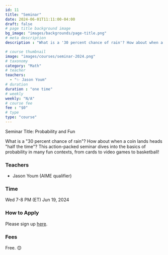 ```yaml
---
id: 11
title: "Seminar"
date: 2024-06-01T11:11:00-04:00
draft: false
# page title background image
bg_image: "images/backgrounds/page-title.png"
# meta description
description : "What is a '30 percent chance of rain'? How about when a coin lands heads 'half the time'? This action-packed seminar dives into the basics of probability in many fun contexts, from cards to video games to basketball!"

# course thumbnail
image: "images/courses/seminar-2024.png"
# taxonomy
category: "Math"
# teacher
teachers:
  - "✨ Jason Youm"
# duration
duration : "one time"
# weekly
weekly: "N/A"
# course fee
fee : "$0"
# type
type: "course"
---
```


Seminar Title: Probability and Fun


What is a "30 percent chance of rain"? How about when a coin lands heads "half the time"? This action-packed seminar dives into the basics of probability in many fun contexts, from cards to video games to basketball!

### Teachers

* Jason Youm (AIME qualifier)

### Time

Wed 7-8 PM (ET) Jun 19, 2024 

### How to Apply

Please sign up [here](https://forms.gle/aBzjbyJBFg1CieVC8).

### Fees

Free. 😊

